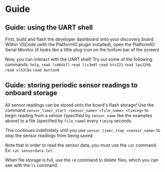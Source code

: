 # Guide
## Guide: using the UART shell
First, build and flash the developer dashboard onto your discovery board.
Within VSCode (with the PlatformIO plugin installed), open the PlatformIO: Serial Monitor (it looks like a little plug icon on the bottom bar of the screen)

Now, you can interact with the UART shell! Try out some of the following commands:
`help`, `read lsm6dsll`
`read lis3mdl`
`read hts221`
`read lps22hb`
`read vl53l0x`
`read button0`

## Guide: storing periodic sensor readings to onboard storage
All sensor readings can be stored onto the board's flash storage!
Use the command `sensor_timer_start <sensor_name> <file_name> <timing>` to begin reading from a sensor (specified by `sensor_name` like the examples above) to a file (specified by `file_name`) every `timing` seconds.

This continues indefinitely until you use `sensor_timer_stop <sensor_name>` to stop the sensor readings from being saved.

Note that in order to read the sensor data, you must use the `cat` command. Ex: `cat sensordata.txt`.

When file storage is full, use the `rm` command to delete files, which you can see with the `ls` command.
